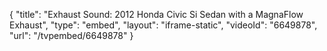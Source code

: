 {
    "title": "Exhaust Sound: 2012 Honda Civic Si Sedan with a MagnaFlow Exhaust",
    "type": "embed",
    "layout": "iframe-static",
    "videoId": "6649878",
    "url": "\/tvpembed\/6649878"
}